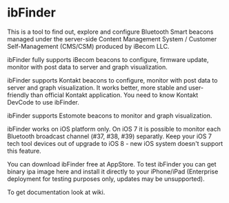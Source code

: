 # ibFinder

This is a tool to find out, explore and configure Bluetooth Smart beacons managed under the server-side Content Management System / Customer Self-Management (CMS/CSM) produced by iBecom LLC.

ibFinder fully supports iBecom beacons to configure, firmware update, monitor with post data to server and graph visualization.

ibFinder supports Kontakt beacons to configure, monitor with post data to server and graph visualization. It works better, more stable and user-friendly than official Kontakt application. You need to know Kontakt DevCode to use ibFinder.

ibFinder supports Estomote beacons to monitor and graph visualization.

ibFinder works on iOS platform only. On iOS 7 it is possible to monitor each Bluetooth broadcast channel (#37, #38, #39) separatly. Keep your iOS 7 tech tool devices out of upgrade to iOS 8 - new iOS system doesn't support this feature.

You can download ibFinder free at AppStore. To test ibFinder you can get binary ipa image here and install it directly to your iPhone/iPad (Enterprise deployment for testing purposes only, updates may be unsupported).

To get documentation look at wiki.
